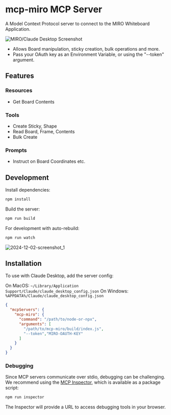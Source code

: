 # mcp-miro MCP Server

A Model Context Protocol server to connect to the MIRO Whiteboard Application.

![MIRO/Claude Desktop Screenshot]([./2024-12-02-screenshot_1.png])

- Allows Board manipulation, sticky creation, bulk operations and more.
- Pass your OAuth key as an Environment Variable, or using the "--token" argument.

## Features

### Resources
- Get Board Contents 

### Tools
- Create Sticky, Shape
- Read Board, Frame, Contents
- Bulk Create

### Prompts
- Instruct on Board Coordinates etc.

## Development

Install dependencies:
```bash
npm install
```

Build the server:
```bash
npm run build
```

For development with auto-rebuild:
```bash
npm run watch
```

![2024-12-02-screenshot_1](https://github.com/evalstate/mcp-miro/blob/main/2024-12-02-screenshot_1.png)


## Installation

To use with Claude Desktop, add the server config:

On MacOS: `~/Library/Application Support/Claude/claude_desktop_config.json`
On Windows: `%APPDATA%/Claude/claude_desktop_config.json`

```json
{
  "mcpServers": {
    "mcp-miro": {
      "command": "/path/to/node-or-npx",
      "arguments": [
        "/path/to/mcp-miro/build/index.js",
        "--token","MIRO-OAUTH-KEY"
      ]
    }
  }
}
```

### Debugging

Since MCP servers communicate over stdio, debugging can be challenging. We recommend using the [MCP Inspector](https://github.com/modelcontextprotocol/inspector), which is available as a package script:

```bash
npm run inspector
```

The Inspector will provide a URL to access debugging tools in your browser.
